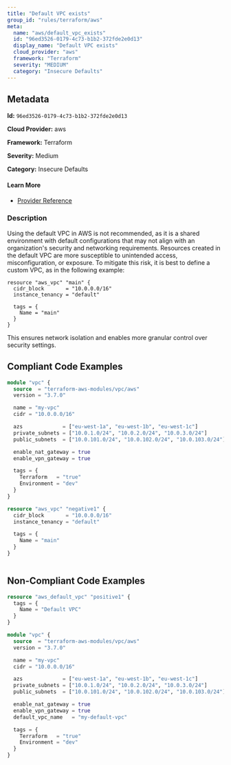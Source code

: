 ```yaml
---
title: "Default VPC exists"
group_id: "rules/terraform/aws"
meta:
  name: "aws/default_vpc_exists"
  id: "96ed3526-0179-4c73-b1b2-372fde2e0d13"
  display_name: "Default VPC exists"
  cloud_provider: "aws"
  framework: "Terraform"
  severity: "MEDIUM"
  category: "Insecure Defaults"
---
```

## Metadata

**Id:** `96ed3526-0179-4c73-b1b2-372fde2e0d13`

**Cloud Provider:** aws

**Framework:** Terraform

**Severity:** Medium

**Category:** Insecure Defaults

#### Learn More

 - [Provider Reference](https://registry.terraform.io/providers/hashicorp/aws/latest/docs/resources/default_vpc)

### Description

 Using the default VPC in AWS is not recommended, as it is a shared environment with default configurations that may not align with an organization's security and networking requirements. Resources created in the default VPC are more susceptible to unintended access, misconfiguration, or exposure. To mitigate this risk, it is best to define a custom VPC, as in the following example:

```
resource "aws_vpc" "main" {
  cidr_block       = "10.0.0.0/16"
  instance_tenancy = "default"

  tags = {
    Name = "main"
  }
}
```

This ensures network isolation and enables more granular control over security settings.


## Compliant Code Examples
```terraform
module "vpc" {
  source  = "terraform-aws-modules/vpc/aws"
  version = "3.7.0"

  name = "my-vpc"
  cidr = "10.0.0.0/16"

  azs             = ["eu-west-1a", "eu-west-1b", "eu-west-1c"]
  private_subnets = ["10.0.1.0/24", "10.0.2.0/24", "10.0.3.0/24"]
  public_subnets  = ["10.0.101.0/24", "10.0.102.0/24", "10.0.103.0/24"]

  enable_nat_gateway = true
  enable_vpn_gateway = true

  tags = {
    Terraform   = "true"
    Environment = "dev"
  }
}

```

```terraform
resource "aws_vpc" "negative1" {
  cidr_block       = "10.0.0.0/16"
  instance_tenancy = "default"

  tags = {
    Name = "main"
  }
}



```
## Non-Compliant Code Examples
```terraform
resource "aws_default_vpc" "positive1" {
  tags = {
    Name = "Default VPC"
  }
}

```

```terraform
module "vpc" {
  source  = "terraform-aws-modules/vpc/aws"
  version = "3.7.0"

  name = "my-vpc"
  cidr = "10.0.0.0/16"

  azs             = ["eu-west-1a", "eu-west-1b", "eu-west-1c"]
  private_subnets = ["10.0.1.0/24", "10.0.2.0/24", "10.0.3.0/24"]
  public_subnets  = ["10.0.101.0/24", "10.0.102.0/24", "10.0.103.0/24"]

  enable_nat_gateway = true
  enable_vpn_gateway = true
  default_vpc_name   = "my-default-vpc"

  tags = {
    Terraform   = "true"
    Environment = "dev"
  }
}

```